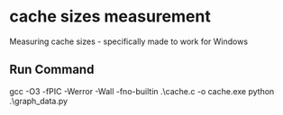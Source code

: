 # cache sizes measurement
Measuring cache sizes - specifically made to work for Windows

## Run Command

gcc -O3 -fPIC -Werror -Wall -fno-builtin .\cache.c -o cache.exe
python .\graph_data.py
